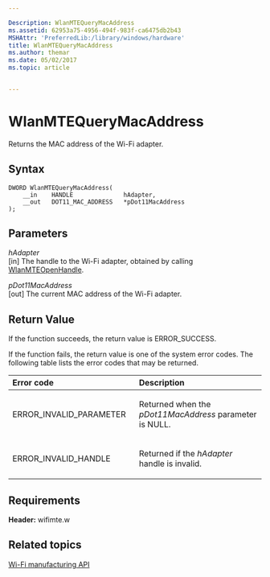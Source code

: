 ```yaml
---

Description: WlanMTEQueryMacAddress
ms.assetid: 62953a75-4956-494f-983f-ca6475db2b43
MSHAttr: 'PreferredLib:/library/windows/hardware'
title: WlanMTEQueryMacAddress
ms.author: themar
ms.date: 05/02/2017
ms.topic: article


---
```


# WlanMTEQueryMacAddress


Returns the MAC address of the Wi-Fi adapter.

## <span id="Syntax"></span><span id="syntax"></span><span id="SYNTAX"></span>Syntax


```
DWORD WlanMTEQueryMacAddress(
    __in    HANDLE              hAdapter,
    __out   DOT11_MAC_ADDRESS   *pDot11MacAddress
);
```

## <span id="Parameters"></span><span id="parameters"></span><span id="PARAMETERS"></span>Parameters


<span id="hAdapter"></span><span id="hadapter"></span><span id="HADAPTER"></span>*hAdapter*  
\[in\] The handle to the Wi-Fi adapter, obtained by calling [WlanMTEOpenHandle](wlanmteopenhandle.md).

<span id="pDot11MacAddress"></span><span id="pdot11macaddress"></span><span id="PDOT11MACADDRESS"></span>*pDot11MacAddress*  
\[out\] The current MAC address of the Wi-Fi adapter.

## <span id="Return_Value"></span><span id="return_value"></span><span id="RETURN_VALUE"></span>Return Value


If the function succeeds, the return value is ERROR\_SUCCESS.

If the function fails, the return value is one of the system error codes. The following table lists the error codes that may be returned.

<table>
<colgroup>
<col width="50%" />
<col width="50%" />
</colgroup>
<thead>
<tr class="header">
<th align="left">Error code</th>
<th align="left">Description</th>
</tr>
</thead>
<tbody>
<tr class="odd">
<td align="left"><p>ERROR_INVALID_PARAMETER</p></td>
<td align="left"><p>Returned when the <em>pDot11MacAddress</em> parameter is NULL.</p></td>
</tr>
<tr class="even">
<td align="left"><p>ERROR_INVALID_HANDLE</p></td>
<td align="left"><p>Returned if the <em>hAdapter</em> handle is invalid.</p></td>
</tr>
</tbody>
</table>

 

## <span id="Requirements"></span><span id="requirements"></span><span id="REQUIREMENTS"></span>Requirements


**Header:** wifimte.w

## <span id="related_topics"></span>Related topics


[Wi-Fi manufacturing API](wi-fi-manufacturing-api.md)

 

 







